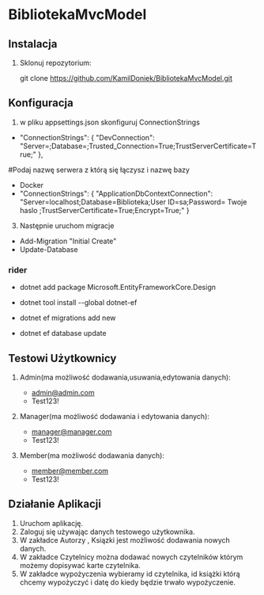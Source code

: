 # BibliotekaMvcModel

## Instalacja

1. Sklonuj repozytorium:
  
   git clone https://github.com/KamilDoniek/BibliotekaMvcModel.git

## Konfiguracja 

1. w pliku appsettings.json skonfiguruj ConnectionStrings
   
  - "ConnectionStrings": {
       "DevConnection":
"Server=;Database=;Trusted_Connection=True;TrustServerCertificate=True;"
},

#Podaj nazwę serwera z którą się łączysz i nazwę bazy

- Docker
 - "ConnectionStrings": {
    "ApplicationDbContextConnection": "Server=localhost;Database=Biblioteka;User ID=sa;Password= Twoje haslo ;TrustServerCertificate=True;Encrypt=True;"
  }
3. Następnie uruchom migracje
   
 - Add-Migration "Initial Create"
 - Update-Database
  
### rider   

 - dotnet add package Microsoft.EntityFrameworkCore.Design
 - dotnet tool install --global dotnet-ef
 
 - dotnet ef migrations add new 
 - dotnet ef database update


## Testowi Użytkownicy 

1. Admin(ma możliwość dodawania,usuwania,edytowania danych):
   - admin@admin.com
   - Test123!
2. Manager(ma możliwość dodawania i edytowania danych):
   - manager@manager.com
   - Test123!
     
3. Member(ma możliwość dodawania danych):
   - member@member.com
   - Test123!

## Działanie Aplikacji 

1. Uruchom aplikację.
2. Zaloguj się używając danych testowego użytkownika.
3. W zakładce Autorzy , Ksiązki  jest możliwość dodawania nowych danych.
4. W zakładce Czytelnicy można dodawać nowych czytelników którym możemy dopisywać karte czytelnika.
5. W zakładce wypożyczenia wybieramy  id czytelnika, id książki którą chcemy wypożyczyć i datę do kiedy będzie trwało wypożyczenie.


   
    
    
    
    


